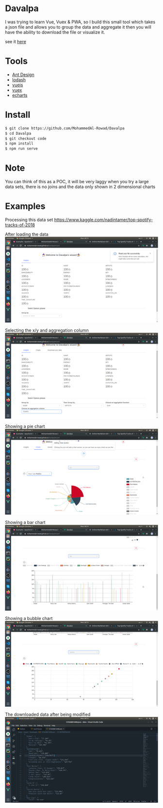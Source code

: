 # Davalpa

I was trying to learn Vue, Vuex & PWA, so I build this small tool which takes a json file and allows you to group the data and aggregate it then you will have the ability to download the file or visualize it.

see it [here](https://mohammedal-rowad.github.io/Davalpa/)

# Tools

- [Ant Design](https://www.antdv.com/docs/vue/introduce/)
- [lodash](https://lodash.com)
- [vuejs](https://vuejs.org)
- [vuex](https://vuex.vuejs.org/)
- [echarts](https://echarts.apache.org/examples/en/)

# Install

```bash
$ git clone https://github.com/MohammedAl-Rowad/Davalpa
$ cd Davalpa
$ git checkout code
$ npm install
$ npm run serve
```

# Note

You can think of this as a POC, it will be very laggy when you try a large data sets, there is no joins and the data only shown in 2 dimensional charts

# Examples

Processing this data set https://www.kaggle.com/nadintamer/top-spotify-tracks-of-2018

After loading the data
<img src="./img/1.png">

Selecting the x/y and aggregation column
<img src="./img/2.png">

Showing a pie chart
<img src="./img/3.png">

Showing a bar chart
<img src="./img/4.png">

Showing a bubble chart
<img src="./img/5.png">

The downloaded data after being modified
<img src="./img/6.png">
